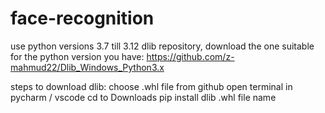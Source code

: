 # face-recognition
use python versions 3.7 till 3.12
dlib repository, download the one suitable for the python version you have:
https://github.com/z-mahmud22/Dlib_Windows_Python3.x

steps to download dlib:
choose .whl file from github
open terminal in pycharm / vscode
cd to Downloads
pip install dlib .whl file name